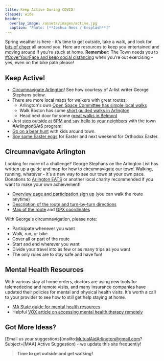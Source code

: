 ```yaml
---
title: Keep Active During COVID!
classes: wide
header:
  overlay_image: /assets/images/active.jpg
  caption: "Photo: [**Joshua Ness / Unsplash**]"
---
```


Spring weather is here - it's time to get outside, take a walk, and look for [bits of cheer](/cheer) all around you.  Here are resources to keep you entertained and moving around if you're stuck at home.  **Remember:** The Town needs you to [#CoverYourFace and keep social distancing](https://www.arlingtonma.gov/departments/health-human-services/health-department/coronavirus-information) when you're out exercising - yes, even on the bike path please!

## Keep Active!

- [Circumnavigate Arlington](#circumnavigate-arlington-)!  See how courtesy of A-list writer George Stephans below.
- There are more local maps for walkers with great routes:
  - Arlington's own [Open Space Committee has simple local walks](https://arlingtonma.gov/openspace)
  - Walk Boston has some [short guided walks in Arlington](https://bit.ly/Arlington_Walking_Map)
  - Head next door for some [great walks in Belmont](https://walkboston.org/2012/03/19/belmont-walking-map/)
- Just [step outside at 6PM and say hello to your neighbors](https://twitter.com/arlingtonmagov/status/1244338726601478151) with the town #Arlington6At6 program!
- [Go on a bear hunt](/cheer#bear) with kids around town.
- [Spy some Easter eggs](/cheer#eggs) for Easter and next weekend for Orthodox Easter.

## Circumnavigate Arlington <i class="fa fa-hiking"></i>

Looking for more of a challenge?  George Stephans on the Arlington List has written up a guide and map for how to circumnavigate our town!  Walking, running, whatever - it's a new way to see our town at your own pace.  Donations to [Arlington EATS](https://www.arlingtoneats.org/) or another local charity recommended if you want to make your own achievement!

- [Overview page and participation sign up](https://tinyurl.com/CircumnavigateArlington) (you can walk the route anytime)
- [Description of the route and turn-by-turn directions](https://tinyurl.com/CircumnavigateArlingtonRoute)
- [Map of the route](https://tinyurl.com/CircumnavigateArlingtonMap) and [GPX coordinates](https://tinyurl.com/CircumnavigateArlingtonGPX)

With George's circumnavigation, please note:
- Participate whenever you want 
- Walk, run, or bike 
- Cover all or part of the route
- Start and end wherever you want
- Divide your travel into as few or as many trips as you want
- The only rules are to stay safe and have fun!

## Mental Health Resources

With various stay at home orders, doctors are using new tools for telemedecine and remote visits, and many insurance companies have updated their policies for mental and physical health visits.  It's worth a call to your provider to see how to still get help staying at home.

- [MA State guide for mental health resources](https://www.mass.gov/info-details/maintaining-emotional-health-well-being-during-the-covid-19-outbreak)
- Helpful [VOX article on accessing mental health therapy remotely](https://www.vox.com/identities/2020/4/7/21207281/coronavirus-covid-19-how-to-find-a-therapist)

## Got More Ideas?

[Email us your suggestions](mailto:MutualAidArlington@gmail.com?Subject=[MAA] Active Suggestion) - we update this site frequently!

> **Time to get outside and get walking!** <span style="color: #009933"><i class="fa fa-walking"></i></span>